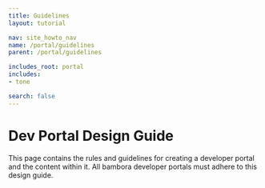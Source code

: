 ```yaml
---
title: Guidelines
layout: tutorial

nav: site_howto_nav
name: /portal/guidelines
parent: /portal/guidelines

includes_root: portal
includes: 
- tone

search: false
---
```


# Dev Portal Design Guide

This page contains the rules and guidelines for creating a developer portal and the content within it. All bambora developer portals must adhere to this design guide.


